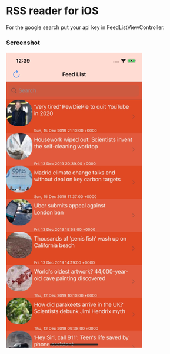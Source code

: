 # RSS reader for iOS
For the google search put your api key in FeedListViewController. <br/>

### Screenshot
![Feeds](https://github.com/aikon001/Rsswift/blob/master/canvas.png)

